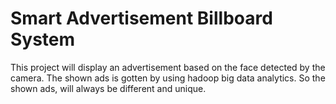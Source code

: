 # Smart Advertisement Billboard System
This project will display an advertisement based on the face detected by the camera. The shown ads is gotten by using hadoop big data analytics. So the shown ads, will always be different and unique.
